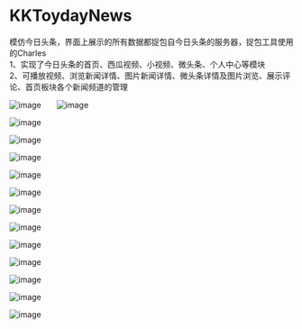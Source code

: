 # KKToydayNews
模仿今日头条，界面上展示的所有数据都捉包自今日头条的服务器，捉包工具使用的Charles<br />
1、实现了今日头条的首页、西瓜视频、小视频、微头条、个人中心等模块<br />
2、可播放视频、浏览新闻详情、图片新闻详情、微头条详情及图片浏览、展示评论、首页板块各个新闻频道的管理<br />



![image](https://github.com/KKFinger/KKToydayNews/blob/master/截图/1.gif)       ![image](https://github.com/KKFinger/KKToydayNews/blob/master/截图/2.gif)


![image](https://github.com/KKFinger/KKToydayNews/blob/master/截图/3.gif)


![image](https://github.com/KKFinger/KKToydayNews/blob/master/截图/4.gif)


![image](https://github.com/KKFinger/KKToydayNews/blob/master/截图/5.gif)  


![image](https://github.com/KKFinger/KKToydayNews/blob/master/截图/6.gif)  


![image](https://github.com/KKFinger/KKToydayNews/blob/master/截图/7.gif)  


![image](https://github.com/KKFinger/KKToydayNews/blob/master/截图/8.gif)  


![image](https://github.com/KKFinger/KKToydayNews/blob/master/截图/9.gif)  


![image](https://github.com/KKFinger/KKToydayNews/blob/master/截图/10.gif)  


![image](https://github.com/KKFinger/KKToydayNews/blob/master/截图/11.gif)  


![image](https://github.com/KKFinger/KKToydayNews/blob/master/截图/12.gif)  


![image](https://github.com/KKFinger/KKToydayNews/blob/master/截图/13.gif)  


![image](https://github.com/KKFinger/KKToydayNews/blob/master/截图/14.gif) 





